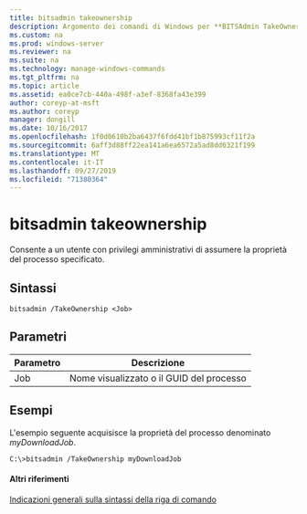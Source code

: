 ```yaml
---
title: bitsadmin takeownership
description: Argomento dei comandi di Windows per **BITSAdmin TakeOwnership** -consente a un utente con privilegi amministrativi di assumere la proprietà del processo specificato.
ms.custom: na
ms.prod: windows-server
ms.reviewer: na
ms.suite: na
ms.technology: manage-windows-commands
ms.tgt_pltfrm: na
ms.topic: article
ms.assetid: ea0ce7cb-440a-498f-a3ef-8368fa43e399
author: coreyp-at-msft
ms.author: coreyp
manager: dongill
ms.date: 10/16/2017
ms.openlocfilehash: 1f0d0610b2ba6437f6fdd41bf1b875993cf11f2a
ms.sourcegitcommit: 6aff3d88ff22ea141a6ea6572a5ad8dd6321f199
ms.translationtype: MT
ms.contentlocale: it-IT
ms.lasthandoff: 09/27/2019
ms.locfileid: "71380364"
---
```

# <a name="bitsadmin-takeownership"></a>bitsadmin takeownership



Consente a un utente con privilegi amministrativi di assumere la proprietà del processo specificato.

## <a name="syntax"></a>Sintassi

```
bitsadmin /TakeOwnership <Job>
```

## <a name="parameters"></a>Parametri

|Parametro|Descrizione|
|---------|-----------|
|Job|Nome visualizzato o il GUID del processo|

## <a name="BKMK_examples"></a>Esempi

L'esempio seguente acquisisce la proprietà del processo denominato *myDownloadJob*.
```
C:\>bitsadmin /TakeOwnership myDownloadJob
```

#### <a name="additional-references"></a>Altri riferimenti

[Indicazioni generali sulla sintassi della riga di comando](command-line-syntax-key.md)
